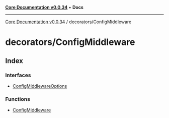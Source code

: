 [**Core Documentation v0.0.34**](../../README.md) • **Docs**

***

[Core Documentation v0.0.34](../../modules.md) / decorators/ConfigMiddleware

# decorators/ConfigMiddleware

## Index

### Interfaces

- [ConfigMiddlewareOptions](interfaces/ConfigMiddlewareOptions.md)

### Functions

- [ConfigMiddleware](functions/ConfigMiddleware.md)

